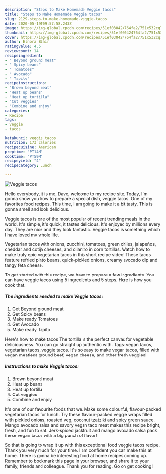```yaml
---
description: "Steps to Make Homemade Veggie tacos"
title: "Steps to Make Homemade Veggie tacos"
slug: 2129-steps-to-make-homemade-veggie-tacos
date: 2020-05-19T09:57:58.243Z
image: https://img-global.cpcdn.com/recipes/51ef030424764fa2/751x532cq70/veggie-tacos-recipe-main-photo.jpg
thumbnail: https://img-global.cpcdn.com/recipes/51ef030424764fa2/751x532cq70/veggie-tacos-recipe-main-photo.jpg
cover: https://img-global.cpcdn.com/recipes/51ef030424764fa2/751x532cq70/veggie-tacos-recipe-main-photo.jpg
author: Elnora Blair
ratingvalue: 4.5
reviewcount: 14
recipeingredient:
- " Beyond ground meat"
- " Spicy beans"
- " Tomatoes"
- " Avocado"
- " Tapito"
recipeinstructions:
- "Brown beyond meat"
- "Heat up beans"
- "Heat up tortilla"
- "Cut veggies"
- "Combine and enjoy"
categories:
- Recipe
tags:
- veggie
- tacos

katakunci: veggie tacos 
nutrition: 173 calories
recipecuisine: American
preptime: "PT14M"
cooktime: "PT59M"
recipeyield: "4"
recipecategory: Lunch

---
```



![Veggie tacos](https://img-global.cpcdn.com/recipes/51ef030424764fa2/751x532cq70/veggie-tacos-recipe-main-photo.jpg)

Hello everybody, it is me, Dave, welcome to my recipe site. Today, I'm gonna show you how to prepare a special dish, veggie tacos. One of my favorites food recipes. This time, I am going to make it a bit tasty. This is gonna smell and look delicious.

Veggie tacos is one of the most popular of recent trending meals in the world. It's simple, it's quick, it tastes delicious. It's enjoyed by millions every day. They are nice and they look fantastic. Veggie tacos is something which I have loved my whole life.

Vegetarian tacos with onions, zucchini, tomatoes, green chiles, jalapeños, cheddar and cotija cheeses, and cilantro in corn tortillas. Watch how to make truly epic vegetarian tacos in this short recipe video! These tacos feature refried pinto beans, quick-pickled onions, creamy avocado dip and tangy feta cheese.


To get started with this recipe, we have to prepare a few ingredients. You can have veggie tacos using 5 ingredients and 5 steps. Here is how you cook that.

<!--inarticleads1-->

##### The ingredients needed to make Veggie tacos:

1. Get  Beyond ground meat
1. Get  Spicy beans
1. Make ready  Tomatoes
1. Get  Avocado
1. Make ready  Tapito


Here&#39;s how to make tacos The tortilla is the perfect canvas for vegetable deliciousness. You can go straight up authentic with. Tags: vegan tacos, vegetarian tacos, veggie tacos. It&#39;s so easy to make vegan tacos, filled with vegan meatless ground beef, vegan cheese, and other fresh veggies! 

<!--inarticleads2-->

##### Instructions to make Veggie tacos:

1. Brown beyond meat
1. Heat up beans
1. Heat up tortilla
1. Cut veggies
1. Combine and enjoy


It&#39;s one of our favourite foods that we. Make some colourful, flavour-packed vegetarian tacos for lunch. Try these flavour-packed veggie wraps filled with pickled onions, roasted veg, coconut tzatziki and spicy green sauce. Mango avocado salsa and savory vegan taco meat makes this recipe bright, fresh, and fun to eat. Jerk-spiced jackfruit and mango avocado salsa pack these vegan tacos with a big punch of flavor! 

So that is going to wrap it up with this exceptional food veggie tacos recipe. Thank you very much for your time. I am confident you can make this at home. There is gonna be interesting food at home recipes coming up. Remember to bookmark this page in your browser, and share it to your family, friends and colleague. Thank you for reading. Go on get cooking!
